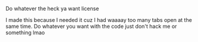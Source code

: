 Do whatever the heck ya want license

I made this because I needed it cuz I had waaaay too many tabs open at the same time. Do whatever you want with the code just don't hack me or something lmao
